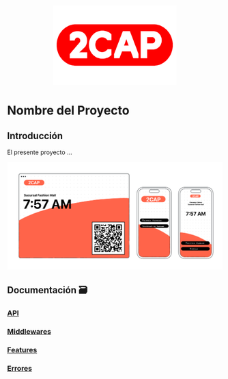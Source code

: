 <p align="center">
  <img src="https://github.com/PonchoCeniceros/PonchoCeniceros/blob/main/setUp/docs/docs/imgs/logoy.png">
</p>

# Nombre del Proyecto

## Introducción
El presente proyecto ...

<p align="center">
  <img src="https://github.com/PonchoCeniceros/PonchoCeniceros/blob/main/setUp/docs/docs/imgs/cover.png">
</p>

## Documentación 🗃️
### [API](https://github.com/PonchoCeniceros/app-de-sincronizacion-SAP-SHIPEDGE/blob/main/docs/api)
### [Middlewares](https://github.com/PonchoCeniceros/app-de-sincronizacion-SAP-SHIPEDGE/blob/main/docs/middlewares)
### [Features](https://github.com/PonchoCeniceros/app-de-sincronizacion-SAP-SHIPEDGE/blob/main/docs/features)
### [Errores](https://github.com/PonchoCeniceros/app-de-sincronizacion-SAP-SHIPEDGE/blob/main/docs/error)
